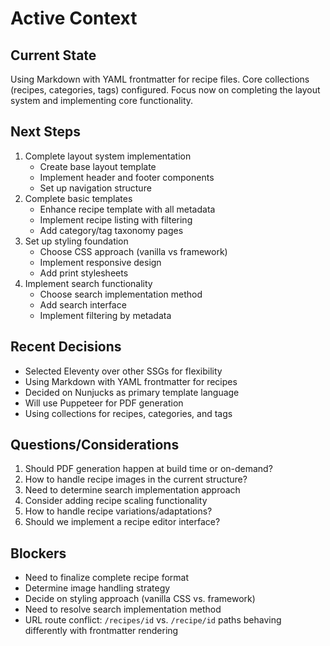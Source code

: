 # Active Context

## Current State
Using Markdown with YAML frontmatter for recipe files. Core collections (recipes, categories, tags) configured. Focus now on completing the layout system and implementing core functionality.

## Next Steps
1. Complete layout system implementation
   - Create base layout template
   - Implement header and footer components
   - Set up navigation structure
2. Complete basic templates
   - Enhance recipe template with all metadata
   - Implement recipe listing with filtering
   - Add category/tag taxonomy pages
3. Set up styling foundation
   - Choose CSS approach (vanilla vs framework)
   - Implement responsive design
   - Add print stylesheets
4. Implement search functionality
   - Choose search implementation method
   - Add search interface
   - Implement filtering by metadata

## Recent Decisions
- Selected Eleventy over other SSGs for flexibility
- Using Markdown with YAML frontmatter for recipes
- Decided on Nunjucks as primary template language
- Will use Puppeteer for PDF generation
- Using collections for recipes, categories, and tags

## Questions/Considerations
1. Should PDF generation happen at build time or on-demand?
2. How to handle recipe images in the current structure?
3. Need to determine search implementation approach
4. Consider adding recipe scaling functionality
5. How to handle recipe variations/adaptations?
6. Should we implement a recipe editor interface?

## Blockers
- Need to finalize complete recipe format
- Determine image handling strategy
- Decide on styling approach (vanilla CSS vs. framework)
- Need to resolve search implementation method
- URL route conflict: `/recipes/id` vs. `/recipe/id` paths behaving differently with frontmatter rendering 